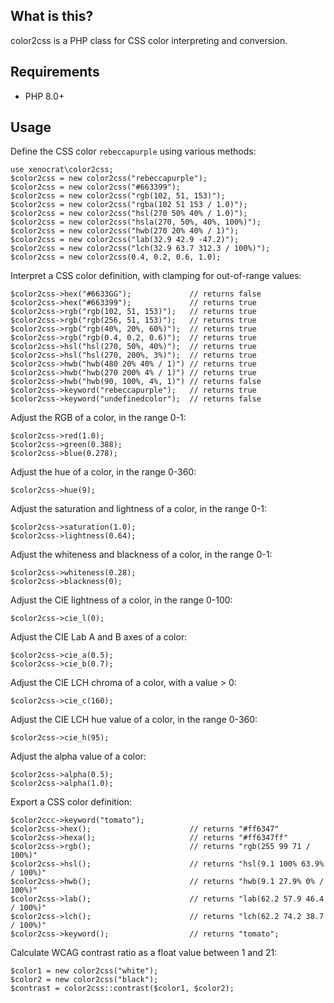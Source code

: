 ## What is this?

color2css is a PHP class for CSS color interpreting and conversion.

## Requirements

* PHP 8.0+

## Usage

Define the CSS color `rebeccapurple` using various methods:

    use xenocrat\color2css;
    $color2css = new color2css("rebeccapurple");
    $color2css = new color2css("#663399");
    $color2css = new color2css("rgb(102, 51, 153)");
    $color2css = new color2css("rgba(102 51 153 / 1.0)");
    $color2css = new color2css("hsl(270 50% 40% / 1.0)");
    $color2css = new color2css("hsla(270, 50%, 40%, 100%)");
    $color2css = new color2css("hwb(270 20% 40% / 1)");
    $color2css = new color2css("lab(32.9 42.9 -47.2)");
    $color2css = new color2css("lch(32.9 63.7 312.3 / 100%)");
    $color2css = new color2css(0.4, 0.2, 0.6, 1.0);

Interpret a CSS color definition, with clamping for out-of-range values:

    $color2css->hex("#6633GG");             // returns false
    $color2css->hex("#663399");             // returns true
    $color2css->rgb("rgb(102, 51, 153)");   // returns true
    $color2css->rgb("rgb(256, 51, 153)");   // returns true
    $color2css->rgb("rgb(40%, 20%, 60%)");  // returns true
    $color2css->rgb("rgb(0.4, 0.2, 0.6)");  // returns true
    $color2css->hsl("hsl(270, 50%, 40%)");  // returns true
    $color2css->hsl("hsl(270, 200%, 3%)");  // returns true
    $color2css->hwb("hwb(480 20% 40% / 1)") // returns true
    $color2css->hwb("hwb(270 200% 4% / 1)") // returns true
    $color2css->hwb("hwb(90, 100%, 4%, 1)") // returns false
    $color2css->keyword("rebeccapurple");   // returns true
    $color2css->keyword("undefinedcolor");  // returns false

Adjust the RGB of a color, in the range 0-1:

    $color2css->red(1.0);
    $color2css->green(0.388);
    $color2css->blue(0.278);

Adjust the hue of a color, in the range 0-360:

    $color2css->hue(9);

Adjust the saturation and lightness of a color, in the range 0-1:

    $color2css->saturation(1.0);
    $color2css->lightness(0.64);

Adjust the whiteness and blackness of a color, in the range 0-1:

    $color2css->whiteness(0.28);
    $color2css->blackness(0);

Adjust the CIE lightness of a color, in the range 0-100:

    $color2css->cie_l(0);

Adjust the CIE Lab A and B axes of a color:

    $color2css->cie_a(0.5);
    $color2css->cie_b(0.7);

Adjust the CIE LCH chroma of a color, with a value > 0:

    $color2css->cie_c(160);

Adjust the CIE LCH hue value of a color, in the range 0-360:

    $color2css->cie_h(95);

Adjust the alpha value of a color:

    $color2css->alpha(0.5);
    $color2css->alpha(1.0);

Export a CSS color definition:

    $color2ccc->keyword("tomato");
    $color2css->hex();                      // returns "#ff6347"
    $color2css->hexa();                     // returns "#ff6347ff"
    $color2css->rgb();                      // returns "rgb(255 99 71 / 100%)"
    $color2css->hsl();                      // returns "hsl(9.1 100% 63.9% / 100%)"
    $color2css->hwb();                      // returns "hwb(9.1 27.9% 0% / 100%)"
    $color2css->lab();                      // returns "lab(62.2 57.9 46.4 / 100%)"
    $color2css->lch();                      // returns "lch(62.2 74.2 38.7 / 100%)"
    $color2css->keyword();                  // returns "tomato";

Calculate WCAG contrast ratio as a float value between 1 and 21:

    $color1 = new color2css("white");
    $color2 = new color2css("black");
    $contrast = color2css::contrast($color1, $color2);
